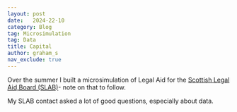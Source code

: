```yaml
---
layout: post
date:   2024-22-10
category: Blog
tag: Microsimulation
tag: Data
title: Capital
author: graham_s
nav_exclude: true
---
```


Over the summer I built a microsimulation of Legal Aid for the [Scottish Legal Aid,Board (SLAB)](https://slab.org.uk)- note on that to follow.

My SLAB contact asked a lot of good questions, especially about data. 



<!--more--




 

